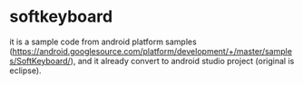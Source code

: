 # softkeyboard
it is a sample code from android platform samples (https://android.googlesource.com/platform/development/+/master/samples/SoftKeyboard/), and it already convert to android studio project (original is eclipse).
